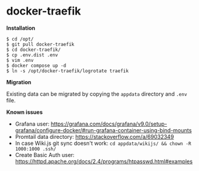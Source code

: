 # docker-traefik

**Installation**

```shell
$ cd /opt/
$ git pull docker-traefik
$ cd docker-traefik/
$ cp .env.dist .env
$ vim .env 
$ docker compose up -d
$ ln -s /opt/docker-traefik/logrotate traefik
```

**Migration**

Existing data can be migrated by copying the `appdata` directory and `.env` file.

**Known issues**

- Grafana user: https://grafana.com/docs/grafana/v9.0/setup-grafana/configure-docker/#run-grafana-container-using-bind-mounts
- Promtail data directory: https://stackoverflow.com/a/69032349
- In case Wiki.js git sync doesn't work: `cd appdata/wikijs/ && chown -R 1000:1000 .ssh/`
- Create Basic Auth user: https://httpd.apache.org/docs/2.4/programs/htpasswd.html#examples
